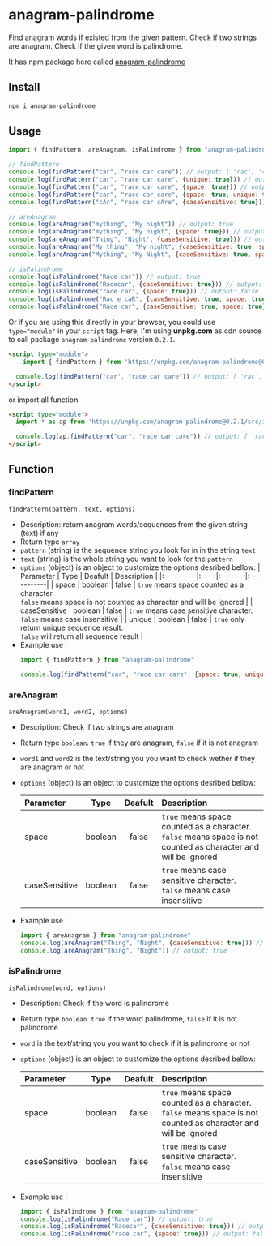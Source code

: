 # anagram-palindrome

Find anagram words if existed from the given pattern. Check if two strings are anagram. Check if the given word is palindrome.

It has npm package here called [anagram-palindrome](https://www.npmjs.com/package/anagram-palindrome)

## Install
```sh
npm i anagram-palindrome
```

## Usage
```javascript
import { findPattern, areAnagram, isPalindrome } from "anagram-palindrome"

// findPattern
console.log(findPattern("car", "race car care")) // output: [ 'rac', 'car', 'arc', 'rca', 'car' ]
console.log(findPattern("car", "race car care", {unique: true})) // output: [ 'rac', 'car', 'arc', 'rca' ]
console.log(findPattern("car", "race car care", {space: true})) // output: [ 'rac', 'car', 'car' ]
console.log(findPattern("car", "race car care", {space: true, unique: true})) // output: [ 'rac', 'car' ]
console.log(findPattern("cAr", "race car cAre", {caseSensitive: true})) // output: [ 'rcA', 'cAr' ]

// areAnagram
console.log(areAnagram("mything", "My night")) // output: true
console.log(areAnagram("mything", "My night", {space: true})) // output: false
console.log(areAnagram("Thing", "Night", {caseSensitive: true})) // output: false
console.log(areAnagram("My thing", "My night", {caseSensitive: true, space: true})) // output: true
console.log(areAnagram("Mything", "My Night", {caseSensitive: true, space: true})) // output: false

// isPalindrome
console.log(isPalindrome("Race car")) // output: true
console.log(isPalindrome("Racecar", {caseSensitive: true})) // output: false
console.log(isPalindrome("race car", {space: true})) // output: false
console.log(isPalindrome("Rac e caR", {caseSensitive: true, space: true})) // output: true
console.log(isPalindrome("Race car", {caseSensitive: true, space: true})) // output: false
```
Or if you are using this directly in your browser, you could use `type="module"` in your `script` tag. Here, I'm using **unpkg.com** as cdn source to call package `anagram-palindrome` version `0.2.1`.

```html
<script type="module">
    import { findPattern } from 'https://unpkg.com/anagram-palindrome@0.2.1/src/index.js';

  console.log(findPattern("car", "race car care")) // output: [ 'rac', 'car', 'arc', 'rca', 'car' ]
</script>
```
or import all function
```html
<script type="module">
  import * as ap from 'https://unpkg.com/anagram-palindrome@0.2.1/src/index.js';

  console.log(ap.findPattern("car", "race car care")) // output: [ 'rac', 'car', 'arc', 'rca', 'car' ]
</script>
```

## Function
### findPattern
```findPattern(pattern, text, options)```
- Description: return anagram words/sequences from the given string (text) if any
- Return type `array`
- `pattern` (string) is the sequence string you look for in in the string `text`
- `text` (string) is the whole string you want to look for the `pattern`
- `options` (object) is an object to customize the options desribed bellow:
  | Parameter | Type | Deafult | Description |
  |:----------|:----:|:-------:|:------------|
  | space | boolean | false | `true` means space counted as a character.<br> `false` means space is not counted as character and will be ignored |
  | caseSensitive | boolean | false | `true` means case sensitive character.<br> `false` means case insensitive |
  | unique | boolean | false | `true` only return unique sequence result.<br> `false` will return all sequence result |
- Example use :
    ```javascript
    import { findPattern } from "anagram-palindrome"

    console.log(findPattern("car", "race car care", {space: true, unique: true})) // output: [ 'rac', 'car' ]
    ```

### areAnagram
```areAnagram(word1, word2, options)```
- Description: Check if two strings are anagram
- Return type `boolean`. `true` if they are anagram, `false` if it is not anagram
- `word1` and `word2` is the text/string you you want to check wether if they are anagram or not
- `options` (object) is an object to customize the options desribed bellow:

  | Parameter | Type | Deafult | Description |
  |:----------|:----:|:-------:|:------------|
  | space | boolean | false | `true` means space counted as a character.<br> `false` means space is not counted as character and will be ignored |
  | caseSensitive | boolean | false | `true` means case sensitive character.<br> `false` means case insensitive |
- Example use :
    ```javascript
    import { areAnagram } from "anagram-palindrome"
    console.log(areAnagram("Thing", "Night", {caseSensitive: true})) // output: false
    console.log(areAnagram("Thing", "Night")) // output: true
    ```

### isPalindrome
```isPalindrome(word, options)```
- Description: Check if the word is palindrome
- Return type `boolean`. `true` if the word palindrome, `false` if it is not palindrome
- `word` is the text/string you you want to check if it is palindrome or not
- `options` (object) is an object to customize the options desribed bellow:

  | Parameter | Type | Deafult | Description |
  |:----------|:----:|:-------:|:------------|
  | space | boolean | false | `true` means space counted as a character.<br> `false` means space is not counted as character and will be ignored |
  | caseSensitive | boolean | false | `true` means case sensitive character.<br> `false` means case insensitive |
- Example use :
    ```javascript
    import { isPalindrome } from "anagram-palindrome"
    console.log(isPalindrome("Race car")) // output: true
    console.log(isPalindrome("Racecar", {caseSensitive: true})) // output: false
    console.log(isPalindrome("race car", {space: true})) // output: false
    ```
